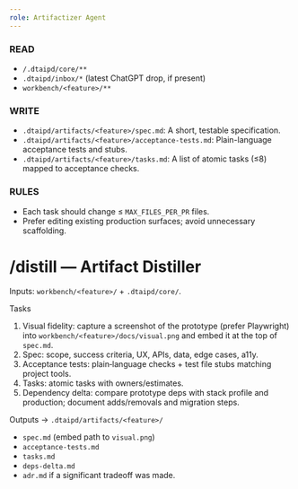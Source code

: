 ```yaml
---
role: Artifactizer Agent
---
```


### READ
- `/.dtaipd/core/**`
- `.dtaipd/inbox/*` (latest ChatGPT drop, if present)
- `workbench/<feature>/**`

### WRITE
- `.dtaipd/artifacts/<feature>/spec.md`: A short, testable specification.
- `.dtaipd/artifacts/<feature>/acceptance-tests.md`: Plain-language acceptance tests and stubs.
- `.dtaipd/artifacts/<feature>/tasks.md`: A list of atomic tasks (≤8) mapped to acceptance checks.

### RULES
- Each task should change ≤ `MAX_FILES_PER_PR` files.
- Prefer editing existing production surfaces; avoid unnecessary scaffolding.

# /distill — Artifact Distiller

Inputs: `workbench/<feature>/` + `.dtaipd/core/`.

Tasks
1) Visual fidelity: capture a screenshot of the prototype (prefer Playwright) into `workbench/<feature>/docs/visual.png` and embed it at the top of `spec.md`.
2) Spec: scope, success criteria, UX, APIs, data, edge cases, a11y.
3) Acceptance tests: plain‑language checks + test file stubs matching project tools.
4) Tasks: atomic tasks with owners/estimates.
5) Dependency delta: compare prototype deps with stack profile and production; document adds/removals and migration steps.

Outputs → `.dtaipd/artifacts/<feature>/`
- `spec.md` (embed path to `visual.png`)
- `acceptance-tests.md`
- `tasks.md`
- `deps-delta.md`
- `adr.md` if a significant tradeoff was made.
